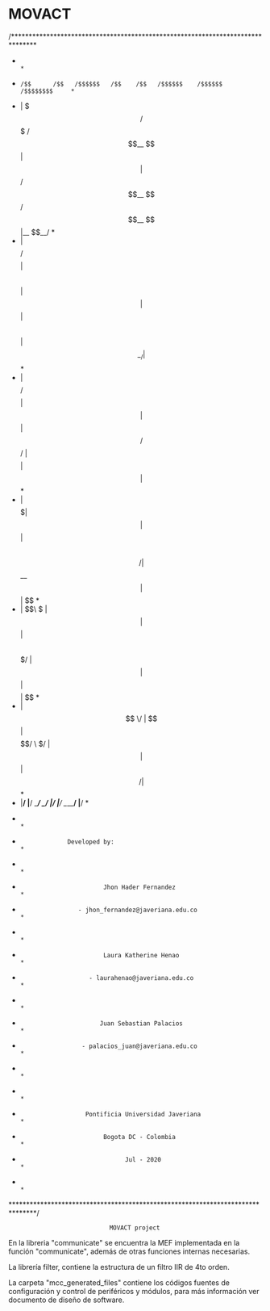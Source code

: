 # MOVACT
/*******************************************************************************
*                                                                              *
*     /$$      /$$   /$$$$$$   /$$    /$$   /$$$$$$    /$$$$$$   /$$$$$$$$     *
*    | $$$    /$$$  /$$__  $$ | $$   | $$  /$$__  $$  /$$__  $$ |__  $$__/     *
*    | $$$$  /$$$$ | $$  \ $$ | $$   | $$ | $$  \ $$ | $$  \__/    | $$        *
*    | $$ $$/$$ $$ | $$  | $$ |  $$ / $$/ | $$$$$$$$ | $$          | $$        *
*    | $$  $$$| $$ | $$  | $$  \  $$ $$/  | $$__  $$ | $$          | $$        *
*    | $$\  $ | $$ | $$  | $$   \  $$$/   | $$  | $$ | $$    $$    | $$        *
*    | $$ \/  | $$ |  $$$$$$/    \  $/    | $$  | $$ |  $$$$$$/    | $$        *
*    |__/     |__/  \______/      \_/     |__/  |__/  \______/     |__/        *
*                                                                              *
*                  Developed by:                                               *
*                                                                              *
*                            Jhon Hader Fernandez                              *
*                     - jhon_fernandez@javeriana.edu.co                        *
*                                                                              *
*                            Laura Katherine Henao                             *
*                        - laurahenao@javeriana.edu.co                         *
*                                                                              *
*                           Juan Sebastian Palacios                            *
*                      - palacios_juan@javeriana.edu.co                        *
*                                                                              *
*                                                                              *
*                       Pontificia Universidad Javeriana                       *
*                            Bogota DC - Colombia                              *
*                                  Jul - 2020                                  *
*                                                                              *
*******************************************************************************/

                                MOVACT project

En la libreria "communicate" se encuentra la MEF implementada en la función 
"communicate", además de otras funciones internas necesarias.

La librería filter, contiene la estructura de un filtro IIR de 4to orden.

La carpeta "mcc_generated_files" contiene los códigos fuentes de configuración 
y control de periféricos y módulos, para más información ver documento de diseño 
de software.

